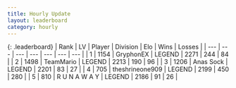 ```yaml
---
title: Hourly Update
layout: leaderboard
category: hourly
---
```


{: .leaderboard}
| Rank | LV | Player | Division | Elo | Wins | Losses |
| --- | --- | --- | --- | --- | --- | --- |
| <span data-change="0">1</span> | 1154 | <span title="ID: 315148">GryphonEX</span> | LEGEND | <span data-change="0">2271</span> | <span data-change="0">244</span> | <span data-change="0">84</span> |
| <span data-change="0">2</span> | 1498 | <span title="ID: 164871">TeamMario</span> | LEGEND | <span data-change="0">2213</span> | <span data-change="0">190</span> | <span data-change="0">96</span> |
| <span data-change="0">3</span> | 1206 | <span title="ID: 203132">Anas Sock</span> | LEGEND | <span data-change="0">2201</span> | <span data-change="0">83</span> | <span data-change="0">27</span> |
| <span data-change="3">4</span> | 705 | <span title="ID: 562775">theshrineone909</span> | LEGEND | <span data-change="30">2199</span> | <span data-change="5">450</span> | <span data-change="0">280</span> |
| <span data-change="-1">5</span> | 810 | <span title="ID: 66144">R U N A W A Y</span> | LEGEND | <span data-change="0">2186</span> | <span data-change="0">91</span> | <span data-change="0">26</span> |